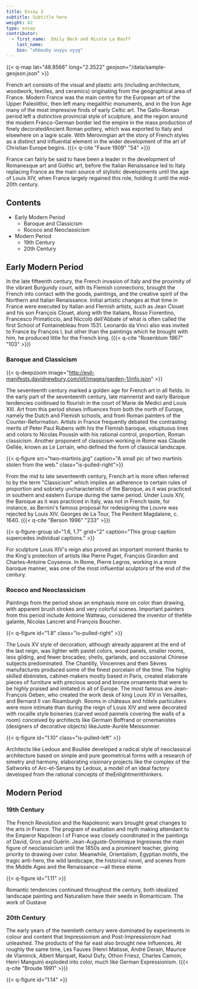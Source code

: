 ```yaml
---
title: Essay 3
subtitle: Subtitle here
weight: 42
type: essay
contributor:
  - first_name:  Emily Beck and Nicole La Bouff
    last_name:
    bio: "uhbouby uuyyu uyyg"
---
```


{{< q-map lat="48.8566" long="2.3522" geojson="/data/sample-geojson.json" >}}

French art consists of the visual and plastic arts (including architecture,
woodwork, textiles, and ceramics) originating from the geographical area of
France. Modern France was the main centre for the European art of the Upper
Paleolithic, then left many megalithic monuments, and in the Iron Age many of
the most impressive finds of early Celtic art. The Gallo-Roman period left a
distinctive provincial style of sculpture, and the region around the modern
Franco-German border led the empire in the mass production of finely
decoratedAncient Roman pottery, which was exported to Italy and elsewhere on a
lagre scale. With Merovingian art the story of French styles as a distinct and
influential element in the wider development of the art of Christian Europe
begins. ({{< q-cite "Faure 1909" "54" >}})

France can fairly be said to have been a leader in the development of Romanesque
art and Gothic art, before the Italian Renaissance led to Italy replacing France
as the main source of stylistic developments until the age of Louis XIV, when
France largely regained this role, holding it until the mid-20th century.

## Contents ##

- Early Modern Period
  - Baroque and Classicism
  - Rococo and Neoclassicism
- Modern Period
  - 19th Century
  - 20th Century

## Early Modern Period ##

In the late fifteenth century, the French invasion of Italy and the proximity of
the vibrant Burgundy court, with its Flemish connections, brought the French
into contact with the goods, paintings, and the creative spirit of the Northern
and Italian Renaissance. Initial artistic changes at that time in France were
executed by Italian and Flemish artists, such as Jean Clouet and his son
François Clouet, along with the Italians, Rosso Fiorentino, Francesco
Primaticcio, and Niccolò dell'Abbate of what is often called the first School of
Fontainebleau from 1531. Leonardo da Vinci also was invited to France by
François I, but other than the paintings which he brought with him, he produced
little for the French king. ({{< q-cite "Rosenblum 1967" "103" >}})

### Baroque and Classicism ##

{{< q-deepzoom image="http://evil-manifests.davidnewbury.com/iiif/images/garden-1/info.json" >}}

The seventeenth century marked a golden age for French art in all fields. In the
early part of the seventeenth century, late mannerist and early Baroque
tendencies continued to flourish in the court of Marie de Medici and Louis XIII.
Art from this period shows influences from both the north of Europe, namely the
Dutch and Flemish schools, and from Roman painters of the Counter-Reformation.
Artists in France frequently debated the contrasting merits of Peter Paul Rubens
with his the Flemish baroque, voluptuous lines and colors to Nicolas Poussin
with his rational control, proportion, Roman classicism. Another proponent of
classicism working in Rome was Claude Gellée, known as Le Lorrain, who defined
the form of classical landscape.

{{< q-figure src="two-martinis.jpg"  caption="A small pic of two martinis stolen from the web."  class="is-pulled-right">}}

From the mid to late seventeenth century, French art is more often referred to
by the term "Classicism" which implies an adherence to certain rules of
proportion and sobriety uncharacteristic of the Baroque, as it was practiced in
southern and eastern Europe during the same period. Under Louis XIV, the Baroque
as it was practiced in Italy, was not in French taste, for instance, as
Bernini's famous proposal for redesigning the Louvre was rejected by Louis XIV.
Georges de La Tour, The Penitent Magdalene, c. 1640.
({{< q-cite "Berson 1996" "233" >}})

{{< q-figure-group id="1.6, 1.7" grid="2" caption="This group caption supercedes individual captions." >}}

For sculpture Louis XIV's reign also proved an important moment thanks to the
King's protection of artists like Pierre Puget, François Girardon and
Charles-Antoine Coysevox. In Rome, Pierre Legros, working in a more baroque
manner, was one of the most influential sculptors of the end of the century.

### Rococo and Neoclassicism ###

Paintings from the period show an
emphasis more on color than drawing, with apparent brush strokes and very
colorful scenes. Important painters from this period include Antoine Watteau,
considered the inventor of thefête galante, Nicolas Lancret and François
Boucher.

{{< q-figure id="1.8" class="is-pulled-right" >}}

The Louis XV style of decoration, although already apparent at the end of the
last reign, was lighter with pastel colors, wood panels, smaller rooms, less
gilding, and fewer brocades; shells, garlands, and occasional Chinese subjects
predominated. The Chantilly, Vincennes and then Sèvres manufactures produced
some of the finest porcelain of the time. The highly skilled ébénistes,
cabinet-makers mostly based in Paris, created elaborate pieces of furniture with
precious wood and bronze ornaments that were to be highly praised and imitated
in all of Europe. The most famous are Jean-François Oeben, who created the work
desk of king Louis XV in Versailles, and Bernard II van Risamburgh. Rooms in
châteaux and hôtels particuliers were more intimate than during the reign of
Louis XIV and were decorated with rocaille style boiseries (carved wood pannels
covering the walls of a room) conceived by architects like Germain Boffrand or
ornemanistes (designers of decorative objects) likeJuste-Aurèle Meissonnier.

{{< q-figure id="1.10" class="is-pulled-left" >}}

Architects like Ledoux and Boullée developed a radical style of neoclassical
architecture based on simple and pure geometrical forms with a research of
simetry and harmony, elaborating visionary projects like the complex of the
Saltworks of Arc-et-Senans by Ledoux, a model of an ideal factory developed from
the rational concepts of theEnlightmentthinkers.

## Modern Period ##

### 19th Century ###

The French Revolution and the Napoleonic wars brought great changes to the arts
in France. The program of exaltation and myth making attendant to the Emperor
Napoleon I of France was closely coordinated in the paintings of David, Gros and
Guérin. Jean-Auguste-Dominique Ingreswas the main figure of neoclassicism until
the 1850s and a prominent teacher, giving priority to drawing over color.
Meanwhile, Orientalism, Egyptian motifs, the tragic anti-hero, the wild
landscape, the historical novel, and scenes from the Middle Ages and the
Renaissance —all these eleme

{{< q-figure id="1.11" >}}

Romantic tendencies continued throughout the century, both idealized landscape
painting and Naturalism have their seeds in Romanticism. The work of Gustave

### 20th Century ###

The early years of the twentieth century were dominated by experiments in colour
and content that Impressionism and Post-Impressionism had unleashed. The
products of the far east also brought new influences. At roughly the same time,
Les Fauves (Henri Matisse, André Derain, Maurice de Vlaminck, Albert Marquet,
Raoul Dufy, Othon Friesz, Charles Camoin, Henri Manguin) exploded into color,
much like German Expressionism. ({{< q-cite "Broude 1991" >}})

{{< q-figure id="1.14" >}}

